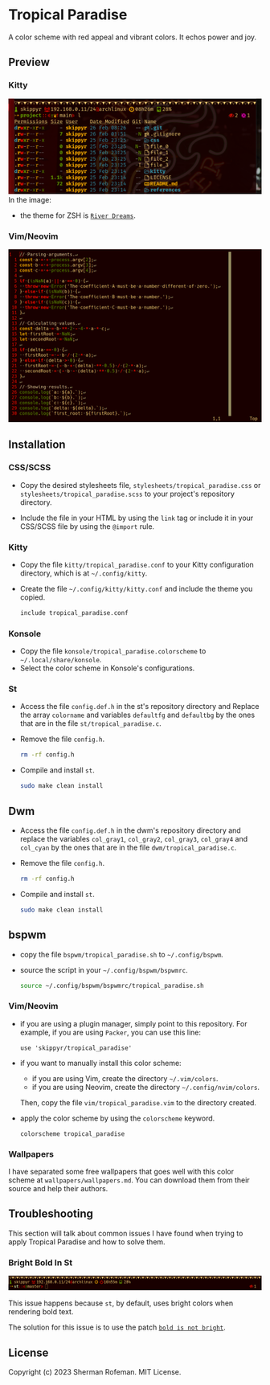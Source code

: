 # Tropical Paradise

A color scheme with red appeal and vibrant colors. It echos power and joy.


## Preview

### Kitty

![](images/preview/kitty.png)
In the image:
  + the theme for ZSH is [`River Dreams`](https://github.com/skippyr/river_dreams).

### Vim/Neovim

![](images/preview/vim.png)


## Installation

### CSS/SCSS

  + Copy the desired stylesheets file, `stylesheets/tropical_paradise.css` or
    `stylesheets/tropical_paradise.scss` to your project's repository directory.

  + Include the file in your HTML by using the `link` tag or include it in your
    CSS/SCSS file by using the `@import` rule.


### Kitty

  + Copy the file `kitty/tropical_paradise.conf` to your Kitty configuration
    directory, which is at `~/.config/kitty`.
  + Create the file `~/.config/kitty/kitty.conf` and include the theme you
    copied.

    ```bash
    include tropical_paradise.conf
    ```


### Konsole
  
  + Copy the file `konsole/tropical_paradise.colorscheme` to
    `~/.local/share/konsole`.
  + Select the color scheme in Konsole's configurations.

### St

  + Access the file `config.def.h` in the st's repository directory and
    Replace the array `colorname` and variables `defaultfg` and `defaultbg`
    by the ones that are in the file `st/tropical_paradise.c`.
  + Remove the file `config.h`.
    
    ```bash
    rm -rf config.h
    ```

  + Compile and install `st`.

    ```bash
    sudo make clean install
    ```


## Dwm

  + Access the file `config.def.h` in the dwm's repository directory and
    replace the variables `col_gray1`, `col_gray2`, `col_gray3`, `col_gray4`
    and `col_cyan` by the ones that are in the file `dwm/tropical_paradise.c`.
  + Remove the file `config.h`.
    
    ```bash
    rm -rf config.h
    ```
    
  + Compile and install `st`.

    ```bash
    sudo make clean install
    ```

## bspwm

  + copy the file `bspwm/tropical_paradise.sh` to `~/.config/bspwm`.
  + source the script in your `~/.config/bspwm/bspwmrc`.

    ```bash
    source ~/.config/bspwm/bspwmrc/tropical_paradise.sh
    ```

### Vim/Neovim
  + if you are using a plugin manager, simply point to this repository. For
    example, if you are using `Packer`, you can use this line:

    ```vim
    use 'skippyr/tropical_paradise'
    ```
  
  + if you want to manually install this color scheme:
    + if you are using Vim, create the directory `~/.vim/colors`.
    + if you are using Neovim, create the directory `~/.config/nvim/colors`.
    
    Then, copy the file `vim/tropical_paradise.vim` to the directory created.
  
  + apply the color scheme by using the `colorscheme` keyword.

    ```vim
    colorscheme tropical_paradise
    ```


### Wallpapers

I have separated some free wallpapers that goes well with this color scheme at
`wallpapers/wallpapers.md`. You can download them from their source and help
their authors.


## Troubleshooting

This section will talk about common issues I have found when trying to apply Tropical Paradise and how to solve them.


### Bright Bold In St

![](images/troubleshooting/bright_bold_0.png)

This issue happens because `st`, by default, uses bright colors when rendering
bold text.

The solution for this issue is to use the patch [`bold is not bright`](https://st.suckless.org/patches/bold-is-not-bright).


## License

Copyright (c) 2023 Sherman Rofeman. MIT License.
